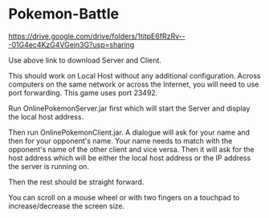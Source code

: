 # Pokemon-Battle

https://drive.google.com/drive/folders/1titpE6fRzRv---01G4ec4KzG4VGejn3G?usp=sharing

Use above link to download Server and Client.

This should work on Local Host without any additional configuration. Across computers on the same network or across the Internet, you will need to use port forwarding.
This game uses port 23492.

Run OnlinePokemonServer.jar first which will start the Server and display the local host address.

Then run OnlinePokemonClient.jar. A dialogue will ask for your name and then for your opponent's name. Your name needs to match with the opponent's name of the other client and vice versa. Then it will ask for the host address which will be either the local host address or the IP address the server is running on.

Then the rest should be straight forward.

You can scroll on a mouse wheel or with two fingers on a touchpad to increase/decrease the screen size.

